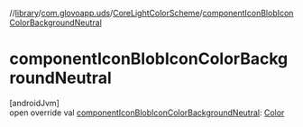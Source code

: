 //[library](../../../index.md)/[com.glovoapp.uds](../index.md)/[CoreLightColorScheme](index.md)/[componentIconBlobIconColorBackgroundNeutral](component-icon-blob-icon-color-background-neutral.md)

# componentIconBlobIconColorBackgroundNeutral

[androidJvm]\
open override val [componentIconBlobIconColorBackgroundNeutral](component-icon-blob-icon-color-background-neutral.md): [Color](https://developer.android.com/reference/kotlin/androidx/compose/ui/graphics/Color.html)

